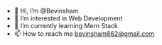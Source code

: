 - 👋 Hi, I’m @Bevinsham
- 👀 I’m interested in Web Development
- 🌱 I’m currently learning Mern Stack
- 📫 How to reach me bevinsham862@gmail.com

<!---
Bevinsham/Bevinsham is a ✨ special ✨ repository because its `README.md` (this file) appears on your GitHub profile.
You can click the Preview link to take a look at your changes.
--->

